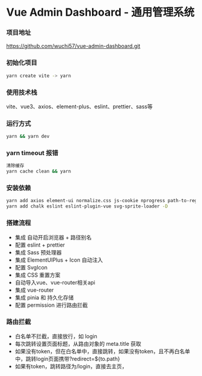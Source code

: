 # Vue Admin Dashboard - 通用管理系统

### 项目地址
https://github.com/wuchi57/vue-admin-dashboard.git

### 初始化项目
```bash
yarn create vite -> yarn
```

### 使用技术栈
vite、vue3、axios、element-plus、eslint、prettier、sass等

### 运行方式
```bash
yarn && yarn dev
```

### yarn timeout 报错
```bash
清除缓存
yarn cache clean && yarn
```

### 安装依赖
```bash
yarn add axios element-ui normalize.css js-cookie nprogress path-to-regexp
yarn add chalk eslint eslint-plugin-vue svg-sprite-loader -D
```

### 搭建流程
- 集成 自动开启浏览器 + 路径别名
- 配置 eslint + prettier
- 集成 Sass 预处理器
- 集成 ElementUIPlus + Icon 自动注入
- 配置 SvgIcon
- 集成 CSS 重置方案
- 自动导入vue、vue-router相关api
- 集成 vue-router
- 集成 pinia 和 持久化存储
- 配置 permission 进行路由拦截

### 路由拦截
- 白名单不拦截，直接放行，如 login 
- 每次跳转设置页面标题，从路由对象的 meta.title 获取
- 如果没有token，但在白名单中，直接跳转，如果没有token，且不再白名单中，跳转login页面携带?redirect=${to.path}
- 如果有token，跳转路径为/login，直接去主页，


